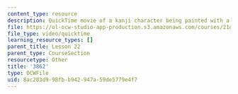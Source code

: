 ```yaml
---
content_type: resource
description: QuickTime movie of a kanji character being painted with a brush.
file: https://ol-ocw-studio-app-production.s3.amazonaws.com/courses/21g-504-japanese-iv-spring-2009/8ac203d998fbb942947a59de5779e4f7_3862.mov
file_type: video/quicktime
learning_resource_types: []
parent_title: Lesson 22
parent_type: CourseSection
resourcetype: Other
title: '3862'
type: OCWFile
uid: 8ac203d9-98fb-b942-947a-59de5779e4f7
---
```

